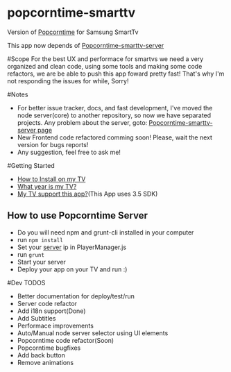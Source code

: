 popcorntime-smarttv
===================

Version of [Popcorntime](https://github.com/popcorn-official/popcorn-app) for Samsung SmartTv

This app now depends of [Popcorntime-smarttv-server](https://github.com/raphaelluchini/popcorntime-smarttv-server)

#Scope
For the best UX and performace for smartvs we need a very organized and clean code, using some tools and making some code refactors, we are be able to push this app foward pretty fast! That's why I'm not responding the issues for while, Sorry!

#Notes
- For better issue tracker, docs, and fast development, I've moved the node server(core) to another repository, so now we have separated projects. Any problem about the server, goto: [Popcorntime-smarttv-server page](https://github.com/raphaelluchini/popcorntime-smarttv-server)
- New Frontend code refactored comming soon! Please, wait the next version for bugs reports!
- Any suggestion, feel free to ask me!

#Getting Started

- [How to Install on my TV](https://www.samsungdforum.com/Guide/art00013/index.html#packaging-applications-for-upload)
- [What year is my TV?](http://www.samsung.com/us/support/faq/FAQ00057975/76904/LN46B540P8FXZA)
- [My TV support this app?](http://developer.samsung.com/devices/tv-specs#)(This App uses 3.5 SDK)

## How to use Popcorntime Server

- Do you will need npm and grunt-cli installed in your computer
- run ``npm install``
- Set your [server](https://github.com/raphaelluchini/popcorntime-smarttv-server) ip in PlayerManager.js
- run ``grunt``
- Start your server
- Deploy your app on your TV and run :)

#Dev TODOS

- Better documentation for deploy/test/run
- Server code refactor
- Add i18n support(Done)
- Add Subtitles
- Performace improvements
- Auto/Manual node server selector using UI elements
- Popcorntime code refactor(Soon)
- Popcorntime bugfixes
- Add back button
- Remove animations
